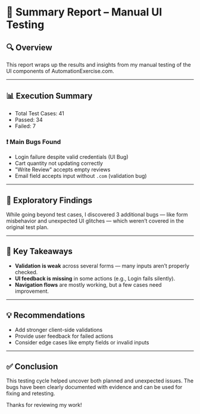# 🧾 Summary Report – Manual UI Testing

## 🔍 Overview
This report wraps up the results and insights from my manual testing of the UI components of AutomationExercise.com.

---

## 📊 Execution Summary

- Total Test Cases: 41
- Passed: 34
- Failed: 7

### ❗ Main Bugs Found
- Login failure despite valid credentials (UI Bug)
- Cart quantity not updating correctly
- "Write Review" accepts empty reviews
- Email field accepts input without `.com` (validation bug)

---

## 🔬 Exploratory Findings
While going beyond test cases, I discovered 3 additional bugs — like form misbehavior and unexpected UI glitches — which weren’t covered in the original test plan.

---

## 🧠 Key Takeaways
- **Validation is weak** across several forms — many inputs aren’t properly checked.
- **UI feedback is missing** in some actions (e.g., Login fails silently).
- **Navigation flows** are mostly working, but a few cases need improvement.

---

## 💡 Recommendations
- Add stronger client-side validations
- Provide user feedback for failed actions
- Consider edge cases like empty fields or invalid inputs

---

## ✅ Conclusion
This testing cycle helped uncover both planned and unexpected issues. The bugs have been clearly documented with evidence and can be used for fixing and retesting.

Thanks for reviewing my work!
